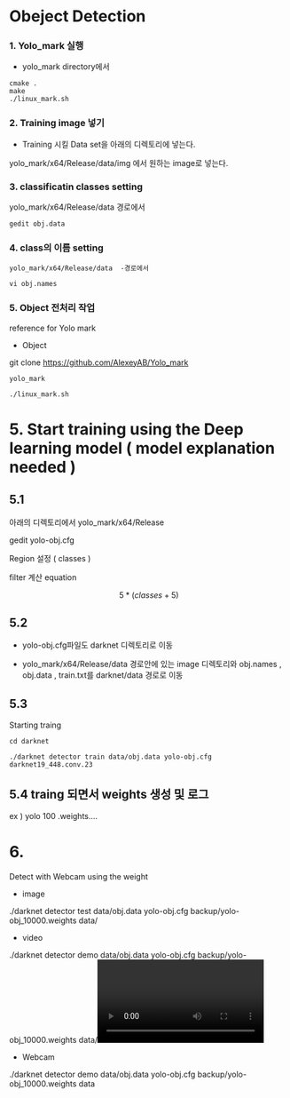 # Obeject Detection 

### 1. Yolo_mark 실행 

- yolo_mark directory에서 


```
cmake .
make
./linux_mark.sh
```

 ### 2. Training image 넣기 
 
 - Training 시킬 Data set을 아래의 디렉토리에 넣는다.  
 
 yolo_mark/x64/Release/data/img 에서 원하는 image로 넣는다. 

### 3. classificatin classes setting 
yolo_mark/x64/Release/data  경로에서 

`gedit obj.data` 

### 4. class의 이름 setting 

```
yolo_mark/x64/Release/data  -경로에서

vi obj.names
```
### 5. Object 전처리 작업 

reference for Yolo mark  
- Object 

git clone https://github.com/AlexeyAB/Yolo_mark

```
yolo_mark 

./linux_mark.sh
```

# 5. Start training using the Deep learning model ( model explanation needed ) 

 
## 5.1

아래의 디렉토리에서 
yolo_mark/x64/Release 

gedit yolo-obj.cfg

Region 설정 ( classes ) 

filter 계산 equation 

$$ 5 * (classes + 5 ) $$ 


## 5.2

- yolo-obj.cfg파일도 darknet 디렉토리로 이동

- yolo_mark/x64/Release/data 경로안에 있는 image 디렉토리와 obj.names , obj.data , train.txt를 darknet/data 경로로 이동



## 5.3 

Starting traing 
```
cd darknet

./darknet detector train data/obj.data yolo-obj.cfg darknet19_448.conv.23
```

## 5.4 traing 되면서 weights 생성 및 로그 

ex  ) yolo 100 .weights.... 

# 6. 

Detect with Webcam using the weight 

- image 

./darknet detector test data/obj.data yolo-obj.cfg backup/yolo-obj_10000.weights data/<image file>

- video

./darknet detector demo data/obj.data yolo-obj.cfg backup/yolo-obj_10000.weights data/<video file>


- Webcam


./darknet detector demo data/obj.data yolo-obj.cfg backup/yolo-obj_10000.weights data



